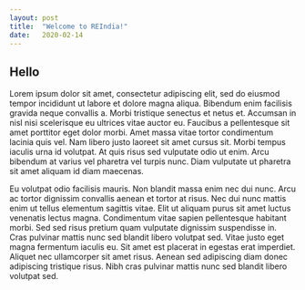 ```yaml
---
layout: post
title:  "Welcome to REIndia!"
date:   2020-02-14
---
```

## Hello
Lorem ipsum dolor sit amet, consectetur adipiscing elit, sed do eiusmod tempor incididunt ut labore et dolore magna aliqua. Bibendum enim facilisis gravida neque convallis a. Morbi tristique senectus et netus et. Accumsan in nisl nisi scelerisque eu ultrices vitae auctor eu. Faucibus a pellentesque sit amet porttitor eget dolor morbi. Amet massa vitae tortor condimentum lacinia quis vel. Nam libero justo laoreet sit amet cursus sit. Morbi tempus iaculis urna id volutpat. At quis risus sed vulputate odio ut enim. Arcu bibendum at varius vel pharetra vel turpis nunc. Diam vulputate ut pharetra sit amet aliquam id diam maecenas.

Eu volutpat odio facilisis mauris. Non blandit massa enim nec dui nunc. Arcu ac tortor dignissim convallis aenean et tortor at risus. Nec dui nunc mattis enim ut tellus elementum sagittis vitae. Elit ut aliquam purus sit amet luctus venenatis lectus magna. Condimentum vitae sapien pellentesque habitant morbi. Sed sed risus pretium quam vulputate dignissim suspendisse in. Cras pulvinar mattis nunc sed blandit libero volutpat sed. Vitae justo eget magna fermentum iaculis eu. Sit amet est placerat in egestas erat imperdiet. Aliquet nec ullamcorper sit amet risus. Aenean sed adipiscing diam donec adipiscing tristique risus. Nibh cras pulvinar mattis nunc sed blandit libero volutpat sed.
